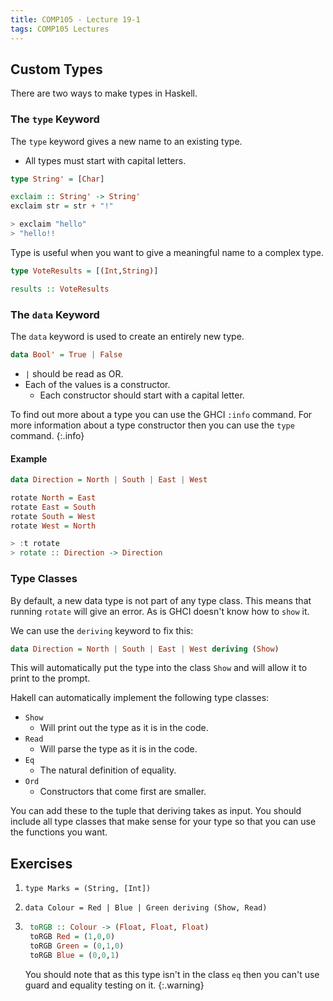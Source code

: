 ```yaml
---
title: COMP105 - Lecture 19-1
tags: COMP105 Lectures
---
```

## Custom Types
There are two ways to make types in Haskell.

### The `type` Keyword
The `type` keyword gives a new name to an existing type.

* All types must start with capital letters.

```haskell
type String' = [Char]

exclaim :: String' -> String'
exclaim str = str + "!"
```

```haskell
> exclaim "hello"
> "hello!!
```

Type is useful when you want to give a meaningful name to a complex type.

```haskell
type VoteResults = [(Int,String)]

results :: VoteResults
```

### The `data` Keyword
The `data` keyword is used to create an entirely  new type.

```haskell
data Bool' = True | False
```

* `|` should be read as OR.
* Each of the values is a constructor.
	* Each constructor should start with a capital letter.

To find out more about a type you can use the GHCI `:info` command. For more information about a type constructor then you can use the `type` command.
{:.info}

#### Example
```haskell
data Direction = North | South | East | West

rotate North = East
rotate East = South
rotate South = West
rotate West = North
```

```haskell
> :t rotate
> rotate :: Direction -> Direction
```

### Type Classes
By default, a new data type is not part of any type class. This means that running `rotate` will give an error. As is GHCI doesn't know how to `show` it.

We can use the `deriving` keyword to fix this:

```haskell
data Direction = North | South | East | West deriving (Show)
```

This will automatically put the type into the class `Show` and will allow it to print to the prompt.

Hakell can automatically implement the following type classes:

* `Show`
	* Will print out the type as it is in the code.
* `Read`
	* Will parse the type as it is in the code.
* `Eq`
	* The natural definition of equality.
* `Ord`
	* Constructors that come first are smaller.
	
You can add these to the tuple that deriving takes as input. You should include all type classes that make sense for your type so that you can use the functions you want.

## Exercises
1. `type Marks = (String, [Int])`
1. `data Colour = Red | Blue | Green deriving (Show, Read)`
1. ```haskell
	toRGB :: Colour -> (Float, Float, Float)
	toRGB Red = (1,0,0)
	toRGB Green = (0,1,0)
	toRGB Blue = (0,0,1)
	```
	
	You should note that as this type isn't in the class `eq` then you can't use guard and equality testing on it.
	{:.warning}
